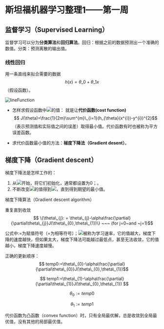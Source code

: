 # 斯坦福机器学习整理1——第一周
<script type="text/javascript"
 src="http://cdn.mathjax.org/mathjax/latest/MathJax.js?config=TeX-AMS-MML_HTMLorMML">
</script>

## 监督学习（Supervised Learning）
监督学习可以分为**分类算法**和**回归算法**。回归：根据之前的数据预测出一个准确的数值。分类：预测离散的输出值。

### 线性回归


用一条直线来拟合需要的数据 
$$ 
h(x)=\theta\_{0}+\theta\_{1}x 
$$
 （假设函数）。

![lineFunction](file:///Users/wangruchen/work/github/wangruchen/MyCompilation/MachineLearing/figures/lineFunction.png)

- 怎样求假设函数中<img src="http://www.forkosh.com/mathtex.cgi? \theta_{0},\theta_{1}">的值：
就是让**代价函数(cost function)** $$ J(\theta)=\frac{1}{2m}\sum^{m}\_{i=1}(h_{\theta}(x^{i})-y^{i})^{2}$$（表示预测值和实际值之间的误差）取得最小值。代价函数有时也被称为平方误差函数。

- 求代价函数最小值的方法：**梯度下降法（Gradient desent）**。

## 梯度下降（Gradient descent）
梯度下降法是怎样工作的：
1. 从<img src="http://www.forkosh.com/mathtex.cgi? \theta_{0},\theta_{1}">开始，将它们初始化，通常都设置为0；。
2. 不断改变<img src="http://www.forkosh.com/mathtex.cgi? \theta_{0},\theta_{1}">的值得到<img src="http://www.forkosh.com/mathtex.cgi? J(\theta_{0},\theta_{1})}">，直到得到期望的最小值。

梯度下降算法（Gradient descent algorithm）

重复直到收敛$$ \{\theta\_{j}: = \theta\_{j}-\alpha\frac{\partial}{\partial\theta\_{j}}J(\theta\_{0},\theta\_{1})\} ~~~ (for j=0~and ~j=1)$$

公式中:=为赋值符号（=为相等符号）；<img src="http://www.forkosh.com/mathtex.cgi?  \alpha">被称为学习速率，它的值越大，梯度下降的速度越快，但如果太大，梯度下降法可能越过最低点，甚至无法收敛，它的值越小，梯度下降速度越慢。

正确的更新顺序：
$$ temp0:=\theta\_{0}-\alpha\frac{\partial}{\partial\theta\_{0}}J(\theta\_{0},\theta\_{1})$$
    
$$ temp1:=\theta\_{1}-\alpha\frac{\partial}{\partial\theta\_{1}}J(\theta\_{0},\theta\_{1}) $$
    
$$ \theta_{0}:=temp0 $$

$$ \theta_{1}:=temp1 $$

代价函数为凸函数（convex function）时，只有全局最优解，总是收敛到全局最优值，没有其他的局部最优值。








